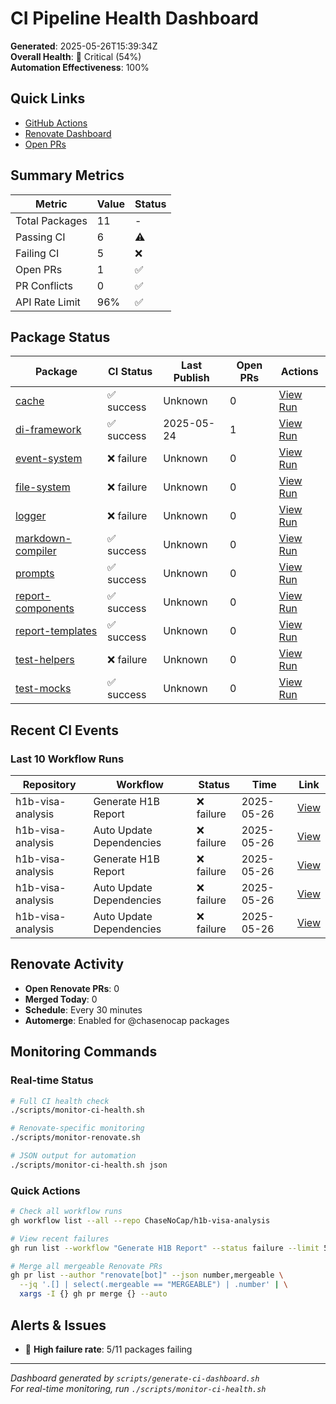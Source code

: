 # CI Pipeline Health Dashboard

**Generated**: 2025-05-26T15:39:34Z  
**Overall Health**: 🔴 Critical (54%)  
**Automation Effectiveness**: 100%

## Quick Links

- [GitHub Actions](https://github.com/ChaseNoCap/h1b-visa-analysis/actions)
- [Renovate Dashboard](https://github.com/ChaseNoCap/h1b-visa-analysis/blob/main/.github/DEPENDENCY_DASHBOARD.md)
- [Open PRs](https://github.com/ChaseNoCap/h1b-visa-analysis/pulls)

## Summary Metrics

| Metric | Value | Status |
|--------|-------|--------|
| Total Packages | 11 | - |
| Passing CI | 6 | ⚠️ |
| Failing CI | 5 | ❌ |
| Open PRs | 1 | ✅ |
| PR Conflicts | 0 | ✅ |
| API Rate Limit | 96% | ✅ |

## Package Status

| Package | CI Status | Last Publish | Open PRs | Actions |
|---------|-----------|--------------|----------|---------|
| [cache](https://github.com/ChaseNoCap/cache) | ✅ success | Unknown | 0 | [View Run](https://github.com/ChaseNoCap/cache/actions/runs/15248558242) |
| [di-framework](https://github.com/ChaseNoCap/di-framework) | ✅ success | 2025-05-24 | 1 | [View Run](https://github.com/ChaseNoCap/di-framework/actions/runs/15252097706) |
| [event-system](https://github.com/ChaseNoCap/event-system) | ❌ failure | Unknown | 0 | [View Run](https://github.com/ChaseNoCap/event-system/actions/runs/15248592631) |
| [file-system](https://github.com/ChaseNoCap/file-system) | ❌ failure | Unknown | 0 | [View Run](https://github.com/ChaseNoCap/file-system/actions/runs/15248423179) |
| [logger](https://github.com/ChaseNoCap/logger) | ❌ failure | Unknown | 0 | [View Run](https://github.com/ChaseNoCap/logger/actions/runs/15248414413) |
| [markdown-compiler](https://github.com/ChaseNoCap/markdown-compiler) | ✅ success | Unknown | 0 | [View Run](https://github.com/ChaseNoCap/markdown-compiler/actions/runs/15248560915) |
| [prompts](https://github.com/ChaseNoCap/prompts) | ✅ success | Unknown | 0 | [View Run](https://github.com/ChaseNoCap/prompts/actions/runs/15248560589) |
| [report-components](https://github.com/ChaseNoCap/report-components) | ✅ success | Unknown | 0 | [View Run](https://github.com/ChaseNoCap/report-components/actions/runs/15248561699) |
| [report-templates](https://github.com/ChaseNoCap/report-templates) | ✅ success | Unknown | 0 | [View Run](https://github.com/ChaseNoCap/report-templates/actions/runs/15248558811) |
| [test-helpers](https://github.com/ChaseNoCap/test-helpers) | ❌ failure | Unknown | 0 | [View Run](https://github.com/ChaseNoCap/test-helpers/actions/runs/15248435400) |
| [test-mocks](https://github.com/ChaseNoCap/test-mocks) | ✅ success | Unknown | 0 | [View Run](https://github.com/ChaseNoCap/test-mocks/actions/runs/15248430048) |

## Recent CI Events

### Last 10 Workflow Runs

| Repository | Workflow | Status | Time | Link |
|------------|----------|--------|------|------|
| h1b-visa-analysis | Generate H1B Report | ❌ failure | 2025-05-26 | [View](https://github.com/ChaseNoCap/h1b-visa-analysis/actions/runs/15257169872) |
| h1b-visa-analysis | Auto Update Dependencies | ❌ failure | 2025-05-26 | [View](https://github.com/ChaseNoCap/h1b-visa-analysis/actions/runs/15255355637) |
| h1b-visa-analysis | Generate H1B Report | ❌ failure | 2025-05-26 | [View](https://github.com/ChaseNoCap/h1b-visa-analysis/actions/runs/15248618170) |
| h1b-visa-analysis | Auto Update Dependencies | ❌ failure | 2025-05-26 | [View](https://github.com/ChaseNoCap/h1b-visa-analysis/actions/runs/15248566689) |
| h1b-visa-analysis | Auto Update Dependencies | ❌ failure | 2025-05-26 | [View](https://github.com/ChaseNoCap/h1b-visa-analysis/actions/runs/15248566594) |

## Renovate Activity

- **Open Renovate PRs**: 0
- **Merged Today**: 0
- **Schedule**: Every 30 minutes
- **Automerge**: Enabled for @chasenocap packages

## Monitoring Commands

### Real-time Status
```bash
# Full CI health check
./scripts/monitor-ci-health.sh

# Renovate-specific monitoring
./scripts/monitor-renovate.sh

# JSON output for automation
./scripts/monitor-ci-health.sh json
```

### Quick Actions
```bash
# Check all workflow runs
gh workflow list --all --repo ChaseNoCap/h1b-visa-analysis

# View recent failures
gh run list --workflow "Generate H1B Report" --status failure --limit 5

# Merge all mergeable Renovate PRs
gh pr list --author "renovate[bot]" --json number,mergeable \
  --jq '.[] | select(.mergeable == "MERGEABLE") | .number' | \
  xargs -I {} gh pr merge {} --auto
```

## Alerts & Issues

- 🚨 **High failure rate**: 5/11 packages failing

---

*Dashboard generated by `scripts/generate-ci-dashboard.sh`*  
*For real-time monitoring, run `./scripts/monitor-ci-health.sh`*
